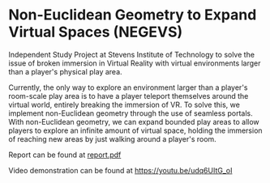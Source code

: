 # Non-Euclidean Geometry to Expand Virtual Spaces (NEGEVS)
Independent Study Project at Stevens Institute of Technology to solve the issue of broken immersion in Virtual Reality with virtual environments larger than a player's physical play area.

Currently, the only way to explore an environment larger than a player's room-scale play area is to have a player teleport themselves around the virtual world, entirely breaking the immersion of VR. To solve this, we implement non-Euclidean geometry through the use of seamless portals. With non-Euclidean geometry, we can expand bounded play areas to allow players to explore an infinite amount of virtual space, holding the immersion of reaching new areas by just walking around a player's room.

Report can be found at [report.pdf](report.pdf)

Video demonstration can be found at https://youtu.be/udq6UItG_oI
